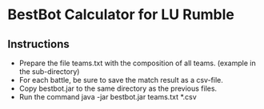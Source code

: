 # BestBot Calculator for LU Rumble

## Instructions

- Prepare the file teams.txt with the composition of all teams. (example in the sub-directory)
- For each battle, be sure to save the match result as a csv-file.
- Copy bestbot.jar to the same directory as the previous files.
- Run the command java -jar bestbot.jar teams.txt *.csv
